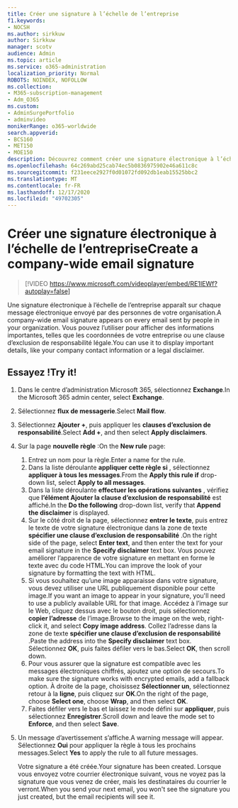 ```yaml
---
title: Créer une signature à l’échelle de l’entreprise
f1.keywords:
- NOCSH
ms.author: sirkkuw
author: Sirkkuw
manager: scotv
audience: Admin
ms.topic: article
ms.service: o365-administration
localization_priority: Normal
ROBOTS: NOINDEX, NOFOLLOW
ms.collection:
- M365-subscription-management
- Adm_O365
ms.custom:
- AdminSurgePortfolio
- adminvideo
monikerRange: o365-worldwide
search.appverid:
- BCS160
- MET150
- MOE150
description: Découvrez comment créer une signature électronique à l’échelle de l’entreprise.
ms.openlocfilehash: 64c269abd25cab74ec5b0836975902e46a611c8c
ms.sourcegitcommit: f231eece2927f0d01072fd092db1eab15525bbc2
ms.translationtype: MT
ms.contentlocale: fr-FR
ms.lasthandoff: 12/17/2020
ms.locfileid: "49702305"
---
```

# <a name="create-a-company-wide-email-signature"></a><span data-ttu-id="6b461-103">Créer une signature électronique à l’échelle de l’entreprise</span><span class="sxs-lookup"><span data-stu-id="6b461-103">Create a company-wide email signature</span></span>

> [!VIDEO https://www.microsoft.com/videoplayer/embed/RE1IEWf?autoplay=false]

<span data-ttu-id="6b461-104">Une signature électronique à l’échelle de l’entreprise apparaît sur chaque message électronique envoyé par des personnes de votre organisation.</span><span class="sxs-lookup"><span data-stu-id="6b461-104">A company-wide email signature appears on every email sent by people in your organization.</span></span> <span data-ttu-id="6b461-105">Vous pouvez l’utiliser pour afficher des informations importantes, telles que les coordonnées de votre entreprise ou une clause d’exclusion de responsabilité légale.</span><span class="sxs-lookup"><span data-stu-id="6b461-105">You can use it to display important details, like your company contact information or a legal disclaimer.</span></span> 

## <a name="try-it"></a><span data-ttu-id="6b461-106">Essayez !</span><span class="sxs-lookup"><span data-stu-id="6b461-106">Try it!</span></span>

1. <span data-ttu-id="6b461-107">Dans le centre d’administration Microsoft 365, sélectionnez **Exchange**.</span><span class="sxs-lookup"><span data-stu-id="6b461-107">In the Microsoft 365 admin center, select **Exchange**.</span></span>
1. <span data-ttu-id="6b461-108">Sélectionnez **flux de messagerie**.</span><span class="sxs-lookup"><span data-stu-id="6b461-108">Select **Mail flow**.</span></span>
1. <span data-ttu-id="6b461-109">Sélectionnez **Ajouter +**, puis appliquer les **clauses d’exclusion de responsabilité**.</span><span class="sxs-lookup"><span data-stu-id="6b461-109">Select **Add +**, and then select **Apply disclaimers**.</span></span>
1. <span data-ttu-id="6b461-110">Sur la page **nouvelle règle** :</span><span class="sxs-lookup"><span data-stu-id="6b461-110">On the **New rule** page:</span></span>
    1. <span data-ttu-id="6b461-111">Entrez un nom pour la règle.</span><span class="sxs-lookup"><span data-stu-id="6b461-111">Enter a name for the rule.</span></span>
    1. <span data-ttu-id="6b461-112">Dans la liste déroulante **appliquer cette règle si** , sélectionnez **appliquer à tous les messages**.</span><span class="sxs-lookup"><span data-stu-id="6b461-112">From the **Apply this rule if** drop-down list, select **Apply to all messages**.</span></span>
    1. <span data-ttu-id="6b461-113">Dans la liste déroulante **effectuer les opérations suivantes** , vérifiez que **l’élément Ajouter la clause d’exclusion de responsabilité** est affiché.</span><span class="sxs-lookup"><span data-stu-id="6b461-113">In the **Do the following** drop-down list, verify that **Append the disclaimer** is displayed.</span></span>
    1. <span data-ttu-id="6b461-114">Sur le côté droit de la page, sélectionnez **entrer le texte**, puis entrez le texte de votre signature électronique dans la zone de texte **spécifier une clause d’exclusion de responsabilité** .</span><span class="sxs-lookup"><span data-stu-id="6b461-114">On the right side of the page, select **Enter text**, and then enter the text for your email signature in the **Specify disclaimer** text box.</span></span> <span data-ttu-id="6b461-115">Vous pouvez améliorer l’apparence de votre signature en mettant en forme le texte avec du code HTML.</span><span class="sxs-lookup"><span data-stu-id="6b461-115">You can improve the look of your signature by formatting the text with HTML.</span></span>
    1. <span data-ttu-id="6b461-116">Si vous souhaitez qu’une image apparaisse dans votre signature, vous devez utiliser une URL publiquement disponible pour cette image.</span><span class="sxs-lookup"><span data-stu-id="6b461-116">If you want an image to appear in your signature, you'll need to use a publicly available URL for that image.</span></span> <span data-ttu-id="6b461-117">Accédez à l’image sur le Web, cliquez dessus avec le bouton droit, puis sélectionnez **copier l’adresse** de l’image.</span><span class="sxs-lookup"><span data-stu-id="6b461-117">Browse to the image on the web, right-click it, and select **Copy image address**.</span></span> <span data-ttu-id="6b461-118">Collez l’adresse dans la zone de texte **spécifier une clause d’exclusion de responsabilité** .</span><span class="sxs-lookup"><span data-stu-id="6b461-118">Paste the address into the **Specify disclaimer** text box.</span></span> <span data-ttu-id="6b461-119">Sélectionnez **OK**, puis faites défiler vers le bas.</span><span class="sxs-lookup"><span data-stu-id="6b461-119">Select **OK**, then scroll down.</span></span>
    1. <span data-ttu-id="6b461-120">Pour vous assurer que la signature est compatible avec les messages électroniques chiffrés, ajoutez une option de secours.</span><span class="sxs-lookup"><span data-stu-id="6b461-120">To make sure the signature works with encrypted emails, add a fallback option.</span></span> <span data-ttu-id="6b461-121">À droite de la page, choisissez **Sélectionner un**, sélectionnez retour à la **ligne**, puis cliquez sur **OK**.</span><span class="sxs-lookup"><span data-stu-id="6b461-121">On the right of the page, choose **Select one**, choose **Wrap**, and then select **OK**.</span></span>
    1. <span data-ttu-id="6b461-122">Faites défiler vers le bas et laissez le mode défini sur **appliquer**, puis sélectionnez **Enregistrer**.</span><span class="sxs-lookup"><span data-stu-id="6b461-122">Scroll down and leave the mode set to **Enforce**, and then select **Save**.</span></span>
1. <span data-ttu-id="6b461-123">Un message d’avertissement s’affiche.</span><span class="sxs-lookup"><span data-stu-id="6b461-123">A warning message will appear.</span></span> <span data-ttu-id="6b461-124">Sélectionnez **Oui** pour appliquer la règle à tous les prochains messages.</span><span class="sxs-lookup"><span data-stu-id="6b461-124">Select **Yes** to apply the rule to all future messages.</span></span>

    <span data-ttu-id="6b461-125">Votre signature a été créée.</span><span class="sxs-lookup"><span data-stu-id="6b461-125">Your signature has been created.</span></span> <span data-ttu-id="6b461-126">Lorsque vous envoyez votre courrier électronique suivant, vous ne voyez pas la signature que vous venez de créer, mais les destinataires du courrier le verront.</span><span class="sxs-lookup"><span data-stu-id="6b461-126">When you send your next email, you won't see the signature you just created, but the email recipients will see it.</span></span>